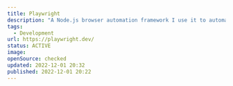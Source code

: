 ```yaml
---
title: Playwright
description: "A Node.js browser automation framework I use it to automate websites which won't give me API access or to generate images."
tags: 
  - Development
url: https://playwright.dev/
status: ACTIVE
image: 
openSource: checked
updated: 2022-12-01 20:32
published: 2022-12-01 20:22
---
```

